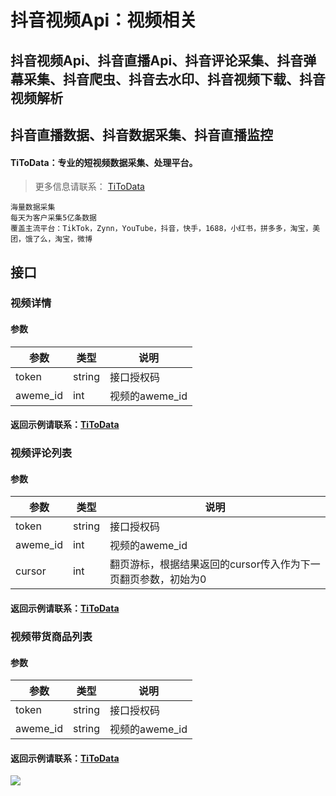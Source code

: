 # 抖音视频Api：视频相关

## 抖音视频Api、抖音直播Api、抖音评论采集、抖音弹幕采集、抖音爬虫、抖音去水印、抖音视频下载、抖音视频解析
## 抖音直播数据、抖音数据采集、抖音直播监控

#### TiToData：专业的短视频数据采集、处理平台。
> 更多信息请联系： [TiToData](https://www.titodata.com/about?from=shipinapi)
```
海量数据采集
每天为客户采集5亿条数据
覆盖主流平台：TikTok，Zynn，YouTube，抖音，快手，1688，小红书，拼多多，淘宝，美团，饿了么，淘宝，微博

```



## 接口

### 视频详情

#### 参数
| 参数 | 类型 | 说明 |
| --- | --- | --- |
| token | string | 接口授权码 |
| aweme_id | int | 视频的aweme_id |


#### 返回示例请联系：[TiToData](https://www.titodata.com/about)



### 视频评论列表

#### 参数
| 参数 | 类型 | 说明 |
| --- | --- | --- |
| token | string | 接口授权码 |
| aweme_id | int | 视频的aweme_id |
| cursor | int | 翻页游标，根据结果返回的cursor传入作为下一页翻页参数，初始为0 |


#### 返回示例请联系：[TiToData](https://www.titodata.com/about)


### 视频带货商品列表

#### 参数
| 参数 | 类型 | 说明 |
| --- | --- | --- |
| token | string | 接口授权码 |
| aweme_id | string | 视频的aweme_id |


#### 返回示例请联系：[TiToData](https://www.titodata.com/about)

![](https://visitor-badge.laobi.icu/badge?page_id=Video-Hub.douyin-api-video)